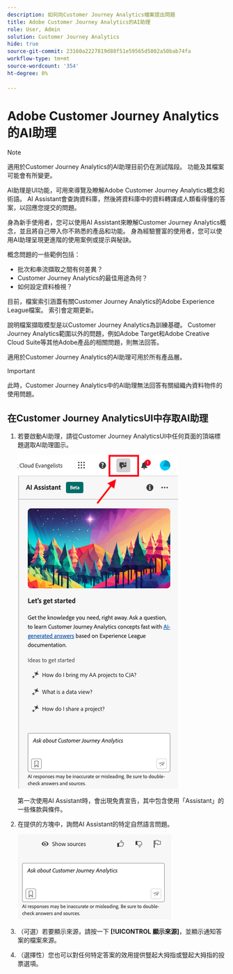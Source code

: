 ```yaml
---
description: 如何向Customer Journey Analytics檔案提出問題
title: Adobe Customer Journey Analytics的AI助理
role: User, Admin
solution: Customer Journey Analytics
hide: true
source-git-commit: 23160a2227819d88f51e59565d5002a50bab74fa
workflow-type: tm+mt
source-wordcount: '354'
ht-degree: 0%

---
```



# Adobe Customer Journey Analytics的AI助理

>[!NOTE]
>
>適用於Customer Journey Analytics的AI助理目前仍在測試階段。 功能及其檔案可能會有所變更。

AI助理是UI功能，可用來導覽及瞭解Adobe Customer Journey Analytics概念和術語。 AI Assistant會查詢資料庫，然後將資料庫中的資料轉譯成人類看得懂的答案，以回應您提交的問題。

身為新手使用者，您可以使用AI Assistant來瞭解Customer Journey Analytics概念，並且將自己帶入你不熟悉的產品和功能。 身為經驗豐富的使用者，您可以使用AI助理呈現更進階的使用案例或提示與秘訣。

概念問題的一些範例包括：

* 批次和串流擷取之間有何差異？
* Customer Journey Analytics的最佳用途為何？
* 如何設定資料檢視？

目前，檔案索引涵蓋有關Customer Journey Analytics的Adobe Experience League檔案。 索引會定期更新。

說明檔案擷取模型是以Customer Journey Analytics為訓練基礎。 Customer Journey Analytics範圍以外的問題，例如Adobe Target和Adobe Creative Cloud Suite等其他Adobe產品的相關問題，則無法回答。

適用於Customer Journey Analytics的AI助理可用於所有產品層。

>[!IMPORTANT]
>
>此時，Customer Journey Analytics中的AI助理無法回答有關組織內資料物件的使用問題。

## 在Customer Journey AnalyticsUI中存取AI助理

1. 若要啟動AI助理，請從Customer Journey AnalyticsUI中任何頁面的頂端標題選取AI助理圖示。

   ![AI助理圖示](assets/ai-asst1.png)

   第一次使用AI Assistant時，會出現免責宣告，其中包含使用「Assistant」的一些條款與條件。

1. 在提供的方塊中，詢問AI Assistant的特定自然語言問題。

   ![問題方塊](assets/ai-asst2.png)

1. （可選）若要顯示來源，請按一下 **[!UICONTROL 顯示來源]**，並顯示通知答案的檔案來源。

1. （選擇性）您也可以對任何特定答案的效用提供豎起大拇指或豎起大拇指的投票選項。